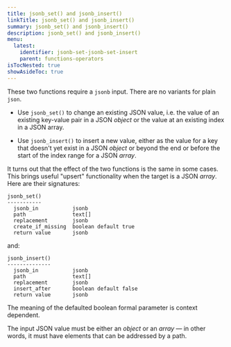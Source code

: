```yaml
---
title: jsonb_set() and jsonb_insert()
linkTitle: jsonb_set() and jsonb_insert()
summary: jsonb_set() and jsonb_insert()
description: jsonb_set() and jsonb_insert()
menu:
  latest:
    identifier: jsonb-set-jsonb-set-insert
    parent: functions-operators
isTocNested: true
showAsideToc: true
---
```


These two functions require a `jsonb` input. There are no variants for plain `json`.

- Use `jsonb_set()` to change an existing JSON value, i.e. the value of an existing key-value pair in a JSON _object_ or the value at an existing index in a JSON array.

- Use `jsonb_insert()` to insert a new value, either as the value for a key that doesn't yet exist in a JSON _object_ or beyond the end or before the start of the index range for a JSON _array_.

It turns out that the effect of the two functions is the same in some cases. This brings useful "upsert" functionality when the target is a JSON _array_. Here are their signatures:

```
jsonb_set()
-----------
  jsonb_in           jsonb
  path               text[]
  replacement        jsonb
  create_if_missing  boolean default true
  return value       jsonb
```

and:

```
jsonb_insert()
--------------
  jsonb_in           jsonb
  path               text[]
  replacement        jsonb
  insert_after       boolean default false
  return value       jsonb
```

The meaning of the defaulted boolean formal parameter is context dependent.

The input JSON value must be either an _object_ or an _array_ — in other words, it must have elements that can be addressed by a path.
